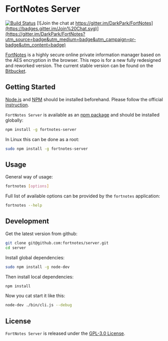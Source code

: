 FortNotes Server
================

[![Build Status](https://travis-ci.org/fortnotes/server.svg?branch=master)](https://travis-ci.org/fortnotes/server)
[![Join the chat at https://gitter.im/DarkPark/FortNotes](https://badges.gitter.im/Join%20Chat.svg)](https://gitter.im/DarkPark/FortNotes?utm_source=badge&utm_medium=badge&utm_campaign=pr-badge&utm_content=badge)

[FortNotes](https://fortnotes.com/) is a highly secure online private information manager based on the AES encryption in the browser.
This repo is for a new fully redesigned and reworked version.
The current stable version can be found on the [Bitbucket](https://bitbucket.org/DarkPark/fortnotes).


## Getting Started

[Node.js](http://nodejs.org/) and [NPM](https://www.npmjs.com/) should be installed beforehand.
Please follow the official [instruction](http://nodejs.org/download/).

`FortNotes Server` is available as an [npm package](https://www.npmjs.org/package/fortnotes-server) and should be installed globally:

```bash
npm install -g fortnotes-server
```

In Linux this can be done as a root:

```bash
sudo npm install -g fortnotes-server
```


## Usage

General way of usage:

```bash
fortnotes [options]
```

Full list of available options can be provided by the `fortnotes` application:

```bash
fortnotes --help
```


## Development ##

Get the latest version from github:

```bash
git clone git@github.com:fortnotes/server.git
cd server
```

Install global dependencies:

```bash
sudo npm install -g node-dev
```

Then install local dependencies:

```bash
npm install
```

Now you cat start it like this:

```bash
node-dev ./bin/cli.js --debug
```


## License

`FortNotes Server` is released under the [GPL-3.0 License](http://opensource.org/licenses/GPL-3.0).
